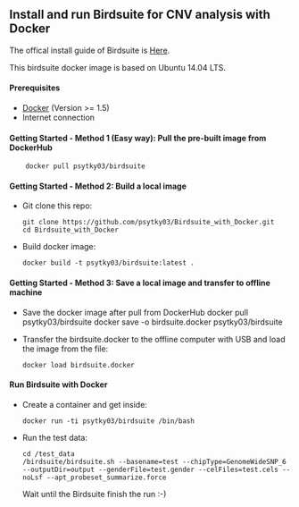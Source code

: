 ## Install and run Birdsuite for CNV analysis with Docker

The offical install guide of Birdsuite is [Here](https://www.broadinstitute.org/science/programs/medical-and-population-genetics/birdsuite/birdsuite-install).

This birdsuite docker image is based on Ubuntu 14.04 LTS.

#### Prerequisites

- [Docker](https://www.docker.com/) (Version >= 1.5)
- Internet connection

#### Getting Started - Method 1 (Easy way): Pull the pre-built image from DockerHub

        docker pull psytky03/birdsuite

#### Getting Started - Method 2: Build a local image

-   Git clone this repo:

        git clone https://github.com/psytky03/Birdsuite_with_Docker.git
        cd Birdsuite_with_Docker

-   Build docker image:

        docker build -t psytky03/birdsuite:latest .
		
#### Getting Started - Method 3: Save a local image and transfer to offline machine		

-	Save the docker image after pull from DockerHub
		docker pull psytky03/birdsuite
		docker save -o birdsuite.docker psytky03/birdsuite
	 
-	Transfer the birdsuite.docker to the offline computer with USB and load the image from the file:
		
		docker load birdsuite.docker

		
#### Run Birdsuite with Docker 

-   Create a container and get inside:

        docker run -ti psytky03/birdsuite /bin/bash

-   Run the test data:

        cd /test_data
        /birdsuite/birdsuite.sh --basename=test --chipType=GenomeWideSNP_6 --outputDir=output --genderFile=test.gender --celFiles=test.cels --noLsf --apt_probeset_summarize.force


    Wait until the Birdsuite finish the run :-)

	
